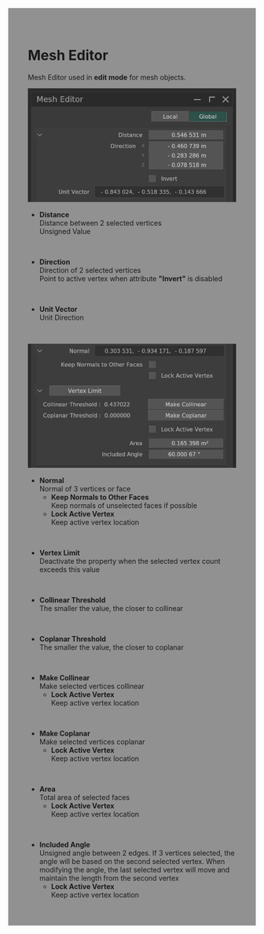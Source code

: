 <div style="background-color: #909190; padding: 40px;">

# **Mesh Editor**

Mesh Editor used in **edit mode** for mesh objects.

![](./img/mesh_distance.png)

- **Distance**  
    Distance between 2 selected vertices  
    Unsigned Value

<br/>

- **Direction**  
    Direction of 2 selected vertices  
    Point to active vertex when attribute **"Invert"** is disabled

<br/>

- **Unit Vector**  
    Unit Direction

<br/>

![](./img/mesh_normal.png)

- **Normal**  
    Normal of 3 vertices or face
    - **Keep Normals to Other Faces**  
        Keep normals of unselected faces if possible
    - **Lock Active Vertex**  
        Keep active vertex location

<br/>

- **Vertex Limit**  
    Deactivate the property when the selected vertex count exceeds this value

<br/>

- **Collinear Threshold**  
    The smaller the value, the closer to collinear

<br/>

- **Coplanar Threshold**  
    The smaller the value, the closer to coplanar

<br/>

- **Make Collinear**  
    Make selected vertices collinear  
    - **Lock Active Vertex**  
        Keep active vertex location

<br/>

- **Make Coplanar**  
    Make selected vertices coplanar  
    - **Lock Active Vertex**  
        Keep active vertex location

<br/>

- **Area**  
    Total area of ​​selected faces
    - **Lock Active Vertex**  
        Keep active vertex location

<br/>

- **Included Angle**  
    Unsigned angle between 2 edges. If 3 vertices selected, the angle will be based on the second selected vertex.
    When modifying the angle, the last selected vertex will move and maintain the length from the second vertex
    - **Lock Active Vertex**  
        Keep active vertex location